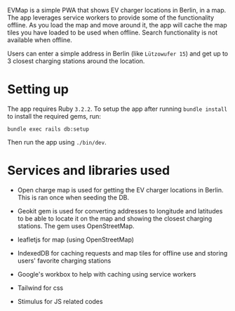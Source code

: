 EVMap is a simple PWA that shows EV charger locations in Berlin, in a map. The app leverages service workers to provide
some of the functionality offline. As you load the map and move around it, the app will cache the map tiles you have
loaded to be used when offline. Search functionality is not available when offline.

Users can enter a simple address in Berlin (like `Lützowufer 15`) and get up to 3 closest charging stations around the location.

# Setting up

The app requires Ruby `3.2.2`. To setup the app after running `bundle install` to install the required gems, run:

```shell
bundle exec rails db:setup
```

Then run the app using `./bin/dev`.

# Services and libraries used

* Open charge map is used for getting the EV charger locations in Berlin. This is ran once when seeding the DB.

* Geokit gem is used for converting addresses to longitude and latitudes to be able to locate it on the map and showing
  the closest charging stations. The gem uses OpenStreetMap.

* leafletjs for map (using OpenStreetMap)

* IndexedDB for caching requests and map tiles for offline use and storing users' favorite charging stations

* Google's workbox to help with caching using service workers

* Tailwind for css

* Stimulus for JS related codes
